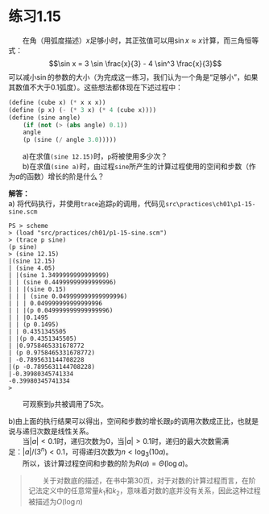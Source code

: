 # 练习1.15
&emsp;&emsp;在角（用弧度描述）$x$足够小时，其正弦值可以用$\sin x \approx x$计算，而三角恒等式：$$\sin x = 3 \sin \frac{x}{3} - 4 \sin^3 \frac{x}{3}$$可以减小$\sin$的参数的大小（为完成这一练习，我们认为一个角是“足够小”，如果其数值不大于0.1弧度）。这些想法都体现在下述过程中：  
```lisp
(define (cube x) (* x x x))
(define (p x) (- (* 3 x) (* 4 (cube x))))
(define (sine angle)
    (if (not (> (abs angle) 0.1))
    angle
    (p (sine (/ angle 3.0)))))
```
&emsp;&emsp;a)在求值`(sine 12.15)`时，`p`将被使用多少次？  
&emsp;&emsp;b)在求值`(sine a)`时，由过程`sine`所产生的计算过程使用的空间和步数（作为$a$的函数）增长的阶是什么？  

**解答：**  
a) 将代码执行，并使用`trace`追踪`p`的调用，代码见`src\practices\ch01\p1-15-sine.scm`
```shell
PS > scheme 
> (load "src/practices/ch01/p1-15-sine.scm")
> (trace p sine)
(p sine)
> (sine 12.15)
|(sine 12.15)
| (sine 4.05)
| |(sine 1.3499999999999999)
| | (sine 0.44999999999999996)
| | |(sine 0.15)
| | | (sine 0.049999999999999996)
| | | 0.049999999999999996
| | |(p 0.049999999999999996)
| | |0.1495
| | (p 0.1495)
| | 0.4351345505
| |(p 0.4351345505)
| |0.9758465331678772
| (p 0.9758465331678772)
| -0.7895631144708228
|(p -0.7895631144708228)
|-0.39980345741334
-0.39980345741334
>
```
&emsp;&emsp;可观察到`p`共被调用了5次。  

b)由上面的执行结果可以得出，空间和步数的增长跟`p`的调用次数成正比，也就是说与递归次数是线性关系。  
&emsp;&emsp;当$|a|<0.1$时，递归次数为0，当$|a|>0.1$时，递归的最大次数需满足：$|a|/(3^n) < 0.1$，可得递归次数为$n<\log_3(10a)$。  
&emsp;&emsp;所以，该计算过程空间和步数的阶为$R(a)=\Theta(\log a)$。

> &emsp;&emsp;关于对数底的描述，在书中第30页，对于对数的计算过程而言，在阶记法定义中的任意常量$k_1$和$k_2$，意味着对数的底并没有关系，因此这种过程被描述为$O(\log n)$